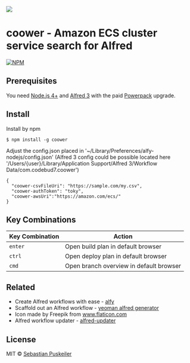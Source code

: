 <img src="https://github.com/codeBud7/coower/blob/master/doc/screenshot.png">

coower - Amazon ECS cluster service search for Alfred
==============================

[![NPM](https://nodei.co/npm/coower.png)](https://nodei.co/npm/coower/)

Prerequisites
----------------
You need [Node.js 4+](https://nodejs.org) and [Alfred 3](https://www.alfredapp.com) with the paid [Powerpack](https://www.alfredapp.com/powerpack/) upgrade.

Install
----------------
Install by npm
```
$ npm install -g coower
```
Adjust the config.json placed in '~/Library/Preferences/alfy-nodejs/config.json'
(Alfred 3 config could be possible located here '/Users/{user}/Library/Application Support/Alfred 3/Workflow Data/com.codebud7.coower')
```
{
  "coower-csvFileUri": "https://sample.com/my.csv",
  "coower-authToken": "toky",
  "coower-awsUri":"https://amazon.com/ecs/"
}
```

Key Combinations
----------------

Key Combination        | Action
---------------------- | ------
`enter`                | Open build plan in default browser
`ctrl`                | Open deploy plan in default browser
`cmd`                | Open branch overview in default browser

Related
----------------
- Create Alfred workflows with ease - [alfy](https://github.com/sindresorhus/alfy)
- Scaffold out an Alfred workflow - [yeoman alfred generator](https://github.com/SamVerschueren/generator-alfred)
- Icon made by Freepik from www.flaticon.com
- Alfred workflow updater - [alfred-updater](https://github.com/SamVerschueren/alfred-updater)

License
----------------
MIT © [Sebastian Puskeiler](https://twitter.com/ebud7)
